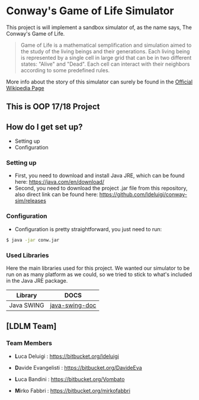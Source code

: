 
# Conway's Game of Life Simulator #

This project is will implement a sandbox simulator of, as the name says, The Conway's Game of Life.
>Game of Life is a mathematical semplification and simulation aimed to the study of the living beings and their generations.
>Each living being is represented by a single cell in large grid that can be in two different states: "Alive" and "Dead".
>Each cell can interact with their neighbors according to some predefined rules.

More info about the story of this simulator can surely be found in the [Official Wikipedia Page]



## This is OOP 17/18 Project ##

## How do I get set up? ##

* Setting up
* Configuration

### Setting up
- First, you need to download and install Java JRE, which can be found here: https://java.com/en/download/
- Second, you need to download the project .jar file from this repository, also direct link can be found here: https://github.com/ldeluigi/conway-sim/releases

### Configuration
- Configuration is pretty straightforward, you just need to run:
```sh
$ java -jar conw.jar 
```

### Used Libraries ###
Here the main libraries used for this project.
We wanted our simulator to be run on as many platform as we could, so we tried to stick to what's included in the Java JRE package.

| Library | DOCS |
| ------ | ------ |
| Java SWING | [java-swing-doc] |

##  [LDLM Team]
### Team Members

* **L**uca Deluigi : https://bitbucket.org/ldeluigi
* **D**avide Evangelisti : https://bitbucket.org/DavideEva
* **L**uca Bandini : https://bitbucket.org/Vombato
* **M**irko Fabbri : https://bitbucket.org/mirkofabbri


   [Official Wikipedia Page]: <:https://en.wikipedia.org/wiki/Conway%27s_Game_of_Life>
   [java-swing-doc]: <:https://docs.oracle.com/javase/8/docs/api/javax/swing/package-summary.html>

